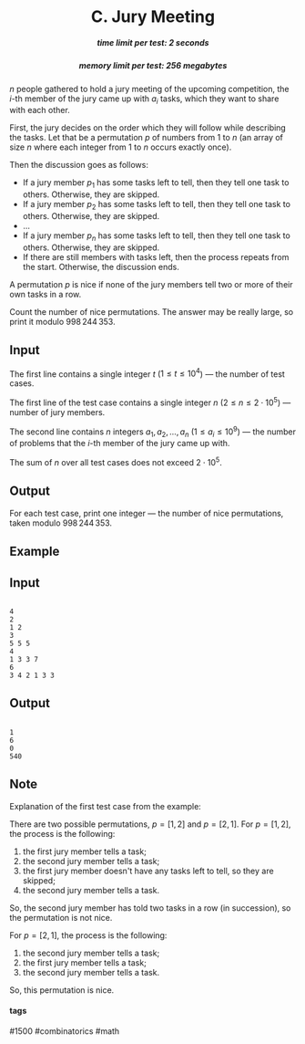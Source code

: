 <h1 style='text-align: center;'> C. Jury Meeting</h1>

<h5 style='text-align: center;'>time limit per test: 2 seconds</h5>
<h5 style='text-align: center;'>memory limit per test: 256 megabytes</h5>

$n$ people gathered to hold a jury meeting of the upcoming competition, the $i$-th member of the jury came up with $a_i$ tasks, which they want to share with each other.

First, the jury decides on the order which they will follow while describing the tasks. Let that be a permutation $p$ of numbers from $1$ to $n$ (an array of size $n$ where each integer from $1$ to $n$ occurs exactly once).

Then the discussion goes as follows:

* If a jury member $p_1$ has some tasks left to tell, then they tell one task to others. Otherwise, they are skipped.
* If a jury member $p_2$ has some tasks left to tell, then they tell one task to others. Otherwise, they are skipped.
* ...
* If a jury member $p_n$ has some tasks left to tell, then they tell one task to others. Otherwise, they are skipped.
* If there are still members with tasks left, then the process repeats from the start. Otherwise, the discussion ends.

A permutation $p$ is nice if none of the jury members tell two or more of their own tasks in a row. 

Count the number of nice permutations. The answer may be really large, so print it modulo $998\,244\,353$.

## Input

The first line contains a single integer $t$ ($1 \le t \le 10^4$) — the number of test cases.

The first line of the test case contains a single integer $n$ ($2 \le n \le 2 \cdot 10^5$) — number of jury members.

The second line contains $n$ integers $a_1, a_2, \dots, a_n$ ($1 \le a_i \le 10^9$) — the number of problems that the $i$-th member of the jury came up with.

The sum of $n$ over all test cases does not exceed $2 \cdot 10^5$.

## Output

For each test case, print one integer — the number of nice permutations, taken modulo $998\,244\,353$.

## Example

## Input


```

4
2
1 2
3
5 5 5
4
1 3 3 7
6
3 4 2 1 3 3

```
## Output


```

1
6
0
540

```
## Note

Explanation of the first test case from the example:

There are two possible permutations, $p = [1, 2]$ and $p = [2, 1]$. For $p = [1, 2]$, the process is the following:

1. the first jury member tells a task;
2. the second jury member tells a task;
3. the first jury member doesn't have any tasks left to tell, so they are skipped;
4. the second jury member tells a task.

So, the second jury member has told two tasks in a row (in succession), so the permutation is not nice.

For $p = [2, 1]$, the process is the following:

1. the second jury member tells a task;
2. the first jury member tells a task;
3. the second jury member tells a task.

So, this permutation is nice.



#### tags 

#1500 #combinatorics #math 